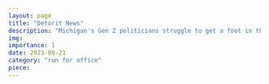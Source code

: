 ```yaml
---
layout: page
title: "Detorit News"
description: "Michigan's Gen Z politicians struggle to get a foot in the door of public office"
img: 
importance: 1
date: 2023-09-21
category: "run for office"
piece: 
---
```

